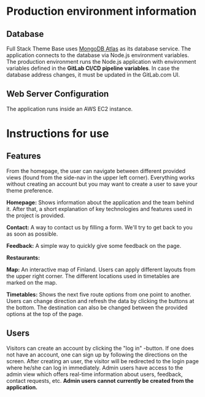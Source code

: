 # Production environment information

## Database

Full Stack Theme Base uses [MongoDB Atlas](https://www.mongodb.com/cloud/atlas) as its database service.
The application connects to the database via Node.js environment variables. The production environment runs the Node.js
application with environment variables defined in the **GitLab CI/CD pipeline variables**. In case the database address
changes, it must be updated in the GitLab.com UI.

## Web Server Configuration

The application runs inside an AWS EC2 instance.


# Instructions for use

## Features

From the homepage, the user can navigate between different provided views (found from the side-nav in the upper left corner).
Everything works without creating an account but you may want to create a user to save your theme preference. 

**Homepage:**
Shows information about the application and the team behind it. After that, a short explanation of key technologies and features used in the project is provided.

**Contact:**
A way to contact us by filling a form. We'll try to get back to you as soon as possible.

**Feedback:**
A simple way to quickly give some feedback on the page.

**Restaurants:**


**Map:**
An interactive map of Finland. Users can apply different layouts from the upper right corner. The different locations used in timetables are marked on the map.

**Timetables:**
Shows the next five route options from one point to another. Users can change direction and refresh the data by clicking the buttons at the bottom. The destination can also be changed between the provided options at the top of the page.


## Users

Visitors can create an account by clicking the "log in" -button. If one does not have an account, one can sign up by following the directions on the screen. After creating an user, the visitor will be redirected to the login page where he/she can log in immediately. 
Admin users have access to the admin view which offers real-time information about users, feedback, contact requests, etc.
**Admin users cannot currently be created from the application.**
